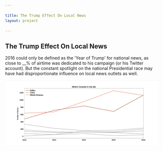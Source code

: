 ```yaml
---

title: The Trump Effect On Local News
layout: project

---
```


## The Trump Effect On Local News

2016 could only be defined as the 'Year of Trump' for national news, as close to __% of airtime was dedicated to his campaign (or his Twitter account). But the constant spotlight on the national Presidential race may have had disproportionate influence on local news outlets as well. 

![](leadgraphicexport.png)